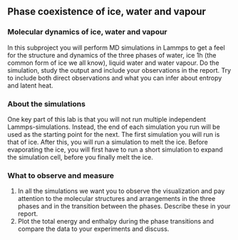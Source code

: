 ## Phase coexistence of ice, water and vapour

### Molecular dynamics of ice, water and vapour
In this subproject you will perform MD simulations in Lammps to get a feel for the structure and dynamics of the three phases of water, ice 1h (the common form of ice we all know), liquid water and water vapour. Do the simulation, study the output and include your observations in the report. Try to include both direct observations and what you can infer about entropy and latent heat.

### About the simulations
One key part of this lab is that you will not run multiple independent Lammps-simulations. Instead, the end of each simulation you run will be used as the starting point for the next. The first simulation you will run is that of ice. After this, you will run a simulation to melt the ice. Before evaporating the ice, you will first have to run a short simulation to expand the simulation cell, before you finally melt the ice.  

### What to observe and measure
1. In all the simulations we want you to observe the visualization and pay attention to the molecular structures and arrangements in the three phases and in the transition between the phases. Describe these in your report.
2. Plot the total energy and enthalpy during the phase transitions and compare the data to your experiments and discuss.